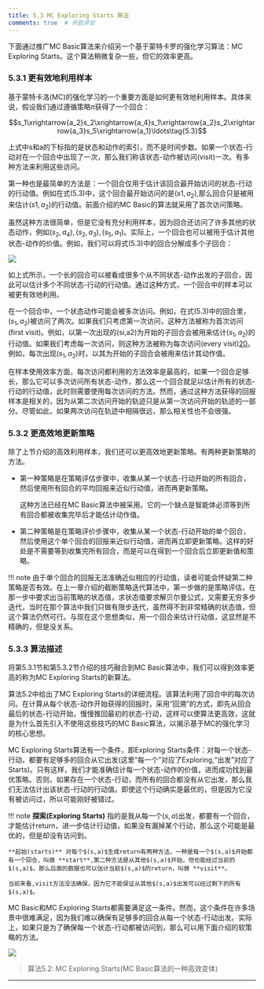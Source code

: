 ```yaml
---
title: 5.3 MC Exploring Starts 算法
comments: true  # 开启评论
---
```

下面通过推广MC Basic算法来介绍另一个基于蒙特卡罗的强化学习算法：MC Exploring Starts。这个算法稍微复杂一些，但它的效率更高。

### 5.3.1 更有效地利用样本

基于蒙特卡洛(MC)的强化学习的一个重要方面是如何更有效地利用样本。具体来说，假设我们通过遵循策略$\pi$获得了一个回合：

$$s_1\xrightarrow{a_2}s_2\xrightarrow{a_4}s_1\xrightarrow{a_2}s_2\xrightarrow{a_3}s_5\xrightarrow{a_1}\ldots\tag{5.3}$$


上式中s和a的下标指的是状态和动作的索引，而不是时间步数。如果一个状态-行动对在一个回合中出现了一次，那么我们称该状态-动作被访问(visit)一次。有多种方法来利用这些访问。

第一种也是最简单的方法是：一个回合仅用于估计该回合最开始访问的状态-行动的行动值。例如在式$(5.3)$中，这个回合最开始访问的是$(s1, a_2)$,那么回合只是被用来估计$(s1, a_2)$的行动值。前面介绍的MC Basic的算法就采用了首次访问策略。

虽然这种方法很简单，但是它没有充分利用样本，因为回合还访问了许多其他的状态动作，例如$(s_2,a_4),(s_2,a_3),(s_5,a_1)$。实际上，一个回合也可以被用于估计其他状态-动作的价值。例如，我们可以将式$(5.3)$中的回合分解成多个子回合：

 ![](../img/05/11.png)

如上式所示，一个长的回合可以被看成很多个从不同状态-动作出发的子回合，因此可以估计多个不同状态-行动的行动值。通过这种方式，一个回合中的样本可以被更有效地利用。

在一个回合中，一个状态动作可能会被多次访问。例如，在式$(5.3)$中的回合里，$(s_1,a_2)$被访问了两次。如果我们只考虑第一次访问，这种方法被称为首次访问(first visit)。例如，以第一次出现的(si,a2)为开始的子回合会被用来估计$(s_1,a_2)$的行动值。如果我们考虑每一次访问，则这种方法被称为每次访问(every visit)[20](https://link.springer.com/book/10.1007/978-3-031-01551-9)。例如，每次出现$(s_1,a_2)$时，以其为开始的子回合会被用来估计其动作值。

在样本使用效率方面，每次访问都利用的方法效率是最高的，如果一个回合足够长，那么它可以多次访问所有状态-动作，那么这一个回合就足以估计所有的状态-行动的行动值，此时则需要使用每次访问的方法。然而，通过这种方法获得的回报样本是相关的，因为从第二次访问开始的轨迹只是从第一次访问开始的轨迹的一部分。尽管如此，如果两次访问在轨迹中相隔很远，那么相关性也不会很强。

### 5.3.2 更高效地更新策略

除了上节介绍的高效利用样本，我们还可以更高效地更新策略。有两种更新策略的方法。

- 第一种策略是在策略评估步骤中，收集从某一个状态-行动开始的所有回合，然后使用所有回合的平均回报来近似行动值，进而再更新策略。
  
  这种方法已经在MC Basic算法中被采用。它的一个缺点是智能体必须等到所有回合都被收集完毕后才能估计动作值。

- 第二种策略是在策略评价步骤中，收集从某一个状态-行动开始的单个回合，然后使用这个单个回合的回报来近似行动值，进而再立即更新策略。这样的好处是不需要等到收集完所有回合，而是可以在得到一个回合后立即更新值和策略。

!!! note
    由于单个回合的回报无法准确近似相应的行动值，读者可能会怀疑第二种策略是否有效。在上一章介绍的截断策略迭代算法中，第一步做的是策略评估，在那一步中要求出当前策略的状态值，求状态值要求解贝尔曼公式，又需要无穷多步迭代，当时在那个算法中我们只做有限步迭代，虽然得不到非常精确的状态值，但这个算法仍然可行。与现在这个思想类似，用一个回合来估计行动值，这显然是不精确的，但是没关系。

### 5.3.3 算法描述

将第$5.3.1$节和第$5.3.2$节介绍的技巧融合到MC Basic算法中，我们可以得到效率更高的称为MC Exploring Starts的新算法。

算法$5.2$中给出了MC Exploring Starts的详细流程。该算法利用了回合中的每次访问。在计算从每个状态-动作开始获得的回报时，采用“回溯”的方式，即先从回合最后的状态-行动开始，慢慢推回最初的状态-行动，这样可以使算法更高效，这就是为什么首先引入不使用这些技巧的MC Basic算法，以揭示基于MC的强化学习的核心思想。

MC Exploring Starts算法有一个条件，即Exploring Starts条件：对每一个状态-行动，都要有足够多的回合从它出发(这里“每一个”对应了Exploring,“出发”对应了Starts)。只有这样，我们才能准确估计每一个状态-动作的价值，进而成功找到最优策略。否则，如果存在一个状态-行动，而所有的回合都没有从它出发，那么我们无法估计出该状态-行动的行动值。即使这个行动确实是最优的，但是因为它没有被访问过，所以可能刚好被错过。

!!! note
    **探索(Exploring Starts)** 指的是我从每一个$(s,a)$出发，都要有一个回合，才能估计return，进一步估计行动值，如果没有漏掉某个行动，那么这个可能是最优的，但是却没有访问到。

    **起始(starts)** 对每个$(s,a)$生成return有两种方法，一种是每一个$(s,a)$开始都有一个回合，叫做 **start**,第二种方法是从其他$(s,a)$开始，但也能经过当前的$(s,a)$，那么后面的数据也可以估计当前$(s,a)$的return，叫做 **visit**。
    
    当前来看,visit方法没法确保，因为它不能保证从其他$(s,a)$出发可以经过剩下的所有$(s,a)$。

    
MC Basic和MC Exploring Starts都需要满足这一条件。然而，这个条件在许多场景中很难满足，因为我们难以确保有足够多的回合从每一个状态-行动出发。实际上，如果只是为了确保每一个状态-行动都被访问到，那么可以用下面介绍的软策略的方法。

 ![](../img/05/9.png)
 >算法$5.2$: MC Exploring Starts(MC Basic算法的一种高效变体)

---